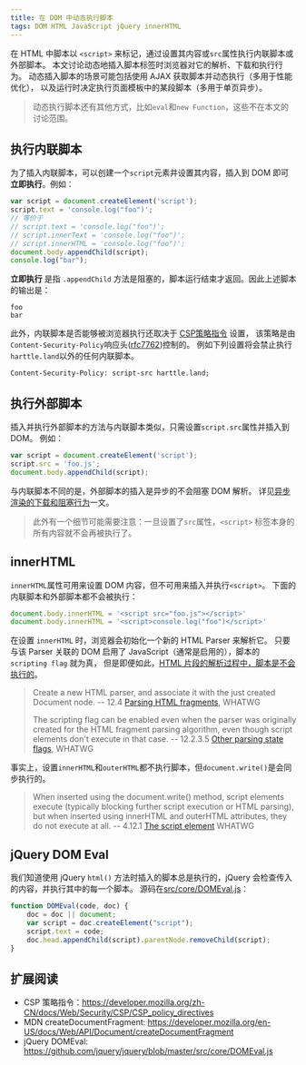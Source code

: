 ```yaml
---
title: 在 DOM 中动态执行脚本
tags: DOM HTML JavaScript jQuery innerHTML
---
```


在 HTML 中脚本以 `<script>` 来标记，通过设置其内容或`src`属性执行内联脚本或外部脚本。
本文讨论动态地插入脚本标签时浏览器对它的解析、下载和执行行为。
动态插入脚本的场景可能包括使用 AJAX 获取脚本并动态执行（多用于性能优化），
以及运行时决定执行页面模板中的某段脚本（多用于单页异步）。

> 动态执行脚本还有其他方式，比如`eval`和`new Function`，这些不在本文的讨论范围。

<!--more-->

## 执行内联脚本

为了插入内联脚本，可以创建一个`script`元素并设置其内容，插入到 DOM 即可 **立即执行**。例如：

```javascript
var script = document.createElement('script');
script.text = 'console.log("foo")';
// 等价于
// script.text = 'console.log("foo")';
// script.innerText = 'console.log("foo")';
// script.innerHTML = 'console.log("foo")';
document.body.appendChild(script);
console.log("bar");
```

**立即执行** 是指 `.appendChild` 方法是阻塞的，脚本运行结束才返回。因此上述脚本的输出是：

```
foo
bar
```

此外，内联脚本是否能够被浏览器执行还取决于 [CSP策略指令][csp] 设置，
该策略是由`Content-Security-Policy`响应头([rfc7762][rfc7762])控制的。
例如下列设置将会禁止执行`harttle.land`以外的任何内联脚本。

```
Content-Security-Policy: script-src harttle.land;
```

## 执行外部脚本

插入并执行外部脚本的方法与内联脚本类似，只需设置`script.src`属性并插入到 DOM。
例如：

```javascript
var script = document.createElement('script');
script.src = 'foo.js';
document.body.appendChild(script);
```

与内联脚本不同的是，外部脚本的插入是异步的不会阻塞 DOM 解析。
详见[异步渲染的下载和阻塞行为](/2016/11/26/dynamic-dom-render-blocking.html)一文。

> 此外有一个细节可能需要注意：一旦设置了`src`属性，`<script>` 标签本身的所有内容就不会再被执行了。

## innerHTML

`innerHTML`属性可用来设置 DOM 内容，但不可用来插入并执行`<script>`。
下面的内联脚本和外部脚本都不会被执行：

```javascript
document.body.innerHTML = '<script src="foo.js"></script>'
document.body.innerHTML = '<script>console.log("foo")</script>'
```

在设置 `innerHTML` 时，浏览器会初始化一个新的 HTML Parser 来解析它。
只要与该 Parser 关联的 DOM 启用了 JavaScript（通常是启用的），脚本的 `scripting flag` 就为真，
但是即便如此，[HTML 片段的解析过程中，脚本是不会执行的][psf]。


> Create a new HTML parser, and associate it with the just created Document node. -- 12.4 [Parsing HTML fragments][phf], WHATWG 
> 
> The scripting flag can be enabled even when the parser was originally created for the HTML fragment parsing algorithm, even though script elements don't execute in that case.
> -- 12.2.3.5 [Other parsing state flags][psf], WHATWG

事实上，设置`innerHTML`和`outerHTML`都不执行脚本，但`document.write()`是会同步执行的。

> When inserted using the document.write() method, script elements execute (typically blocking further script execution or HTML parsing), but when inserted using innerHTML and outerHTML attributes, they do not execute at all. -- 4.12.1 [The script element][script] WHATWG

## jQuery DOM Eval

我们知道使用 jQuery `html()` 方法时插入的脚本总是执行的，jQuery 会检查传入的内容，并执行其中的每一个脚本。
源码在[src/core/DOMEval.js][domeval]：

```javascript
function DOMEval(code, doc) {
    doc = doc || document;
    var script = doc.createElement("script");
    script.text = code;
    doc.head.appendChild(script).parentNode.removeChild(script);
}
```

## 扩展阅读

* CSP 策略指令：<https://developer.mozilla.org/zh-CN/docs/Web/Security/CSP/CSP_policy_directives>
* MDN createDocumentFragment: <https://developer.mozilla.org/en-US/docs/Web/API/Document/createDocumentFragment>
* jQuery DOMEval: https://github.com/jquery/jquery/blob/master/src/core/DOMEval.js

[csp]: https://developer.mozilla.org/zh-CN/docs/Web/Security/CSP/CSP_policy_directives
[rfc7762]: https://tools.ietf.org/html/rfc7762
[phf]: https://html.spec.whatwg.org/#parsing-html-fragments
[psf]: https://html.spec.whatwg.org/#other-parsing-state-flags
[script]: https://html.spec.whatwg.org/#the-script-element
[domeval]: https://github.com/jquery/jquery/blob/master/src/core/DOMEval.js
